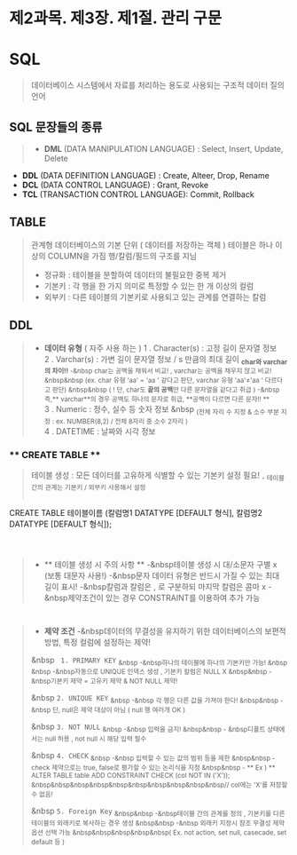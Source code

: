 # 제2과목. 제3장. 제1절. 관리 구문

#  SQL
> 데이터베이스 시스템에서 자료를 처리하는 용도로 사용되는 구조적 데이터 질의 언어


## SQL 문장들의 종류
>  * **DML** (DATA MANIPULATION LANGUAGE) : Select, Insert, Update, Delete
* **DDL** (DATA DEFINITION LANGUAGE) : Create, Alteer, Drop, Rename
* **DCL** (DATA CONTROL LANGUAGE) : Grant, Revoke
* **TCL** (TRANSACTION CONTROL LANGUAGE): Commit, Rollback


## TABLE
> 관계형 데이터베이스의 기본 단위 ( 데이터를 저장하는 객체 )
> 테이블은 하나 이상의 COLUMN을 가짐
> 행/칼럼/필드의 구조를 지님
>
> + 정규화  : 테이블을 분할하여 데이터의 불필요한 중복 제거
> + 기본키 : 각 행을 한 가지 의미로 특정할 수 있는 한 개 이상의 컬럼
> + 외부키 : 다른 테이블의 기본키로 사용되고 있는 관계를 연결하는 칼럼


## DDL
> * **데이터 유형** ( 자주 사용 하는 )
>  1 . Character(s) :  고정 길이 문자열 정보  
>  2 . Varchar(s) : 가변 길이 문자열 정보 / s 만큼의 최대 길이
>   <sub>
**char와 varchar의 차이!!**
-&nbsp char는 공백을 채워서 비교! , varchar는 공백을 채우지 않고 비교!
&nbsp&nbsp (ex. char 유형 'aa' = 'aa ' 같다고 판단, varchar 유형 'aa'≠'aa   ' 다르다고 판단)
&nbsp&nbsp ( ! 단, char도 **끝의 공백**만 다른 문자열을 같다고 취급 )
-&nbsp 즉,** varchar**의 경우 공백도 하나의 문자로 취급, **공백이 다르면 다른 문자!! **  </sub><br/>
>  3 . Numeric : 정수, 실수 등 숫자 정보
      &nbsp  <sub>(전체 자리 수 지정 & 소수 부분 지정 : ex.   NUMBER(8,2) / 전체 8자리 중 소수 2자리 ) </sub><br/>
>  4 . DATETIME : 날짜와 시각 정보



### ** CREATE TABLE **
> 테이블 생성 : 모든 데이터를 고유하게 식별할 수 있는 기본키 설정 필요!
> <sub> - 테이블 간의 관계는 기본키 / 외부키 사용해서 설정 </sub>
> ```
CREATE TABLE 테이블이름 (칼럼명1 DATATYPE [DEFAULT 형식], 칼럼명2 DATATYPE [DEFAULT 형식]);
>```  
#  
>* ** 테이블 생성 시 주의 사항 **
> -&nbsp테이블 생성 시 대/소문자 구별 x (보통 대문자 사용!)
> -&nbsp문자 데이터 유형은 반드시 가질 수 있는 최대 길이 표시!
> -&nbsp칼럼과 칼럼은 , 로 구분하되 마지막 칼럼은 콤마 x
> -&nbsp제약조건이 있는 경우 CONSTRAINT를 이용하여 추가 가능  
>  
#
> + **제약 조건**
> -&nbsp데이터의 무결성을 유지하기 위한 데이터베이스의 보편적 방법, 특정 컬럼에 설정하는 제약!  
>
> &nbsp ``` 1. PRIMARY KEY```
> <sub> &nbsp -&nbsp하나의 테이블에 하나의 기본키만 가능!
> &nbsp &nbsp -&nbsp자동으로 UNIQUE 인덱스 생성 , 기본키 칼럼은 NULL X
> &nbsp&nbsp -&nbsp기본키 제약 = 고유키 제약 & NOT NULL 제약! </sub>
>
> &nbsp ``` 2. UNIQUE KEY ```
> <sub> &nbsp -&nbsp 각 행은 다른 값을 가져야 한다!
>&nbsp&nbsp -&nbsp 단, null은 제약 대상이 아님 ( null 행 여러개 OK )
> </sub>
>
> &nbsp ``` 3. NOT NULL ```
> <sub> &nbsp -&nbsp 입력을 금지!
> &nbsp&nbsp - &nbsp디폴트 상태에서는 null 허용 , not null 시 해당 입력 필수  </sub>
>
> &nbsp ``` 4. CHECK ```
> <sub> &nbsp -&nbsp 입력할 수 있는 값의 범위 등을 제한 
> &nbsp&nbsp - check 제약으로는 true, false로 평가할 수 있는 논리식을 지정
> &nbsp&nbsp - ** Ex ) ** ALTER TABLE table ADD CONSTRAINT CHECK (col NOT IN ('X'));
> &nbsp&nbsp&nbsp&nbsp&nbsp&nbsp&nbsp&nbsp&nbsp&nbsp// col에는 'X'를 저장할 수 없음!
> </sub>
>
> &nbsp ``` 5. Foreign Key ```
><sub> &nbsp&nbsp -&nbsp테이블 간의 관계를 정의 , 기본키를 다른 테이블의 외래키로 복사하는 경우 생성
> &nbsp&nbsp -&nbsp 외래키 지정시 참조 무결성 제약 옵션 선택 가능
> &nbsp&nbsp&nbsp&nbsp&nbsp( Ex. not action, set null, casecade, set default 등 ) </sub>
>  
